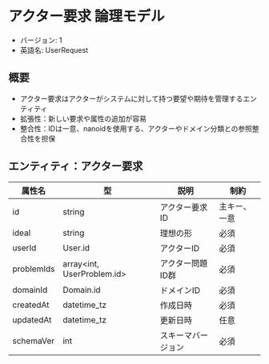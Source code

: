 # アクター要求 論理モデル

- バージョン: 1
- 英語名: UserRequest

## 概要

- アクター要求はアクターがシステムに対して持つ要望や期待を管理するエンティティ
- 拡張性：新しい要求や属性の追加が容易
- 整合性：IDは一意、nanoidを使用する、アクターやドメイン分類との参照整合性を担保

## エンティティ：アクター要求

| 属性名     | 型                         | 説明               | 制約         |
| ---------- | -------------------------- | ------------------ | ------------ |
| id         | string                     | アクター要求ID     | 主キー、一意 |
| ideal      | string                     | 理想の形           | 必須         |
| userId     | User.id                    | アクターID         | 必須         |
| problemIds | array<int, UserProblem.id> | アクター問題ID群   | 必須         |
| domainId   | Domain.id                  | ドメインID         | 必須         |
| createdAt  | datetime_tz                | 作成日時           | 必須         |
| updatedAt  | datetime_tz                | 更新日時           | 任意         |
| schemaVer  | int                        | スキーマバージョン | 必須         |

